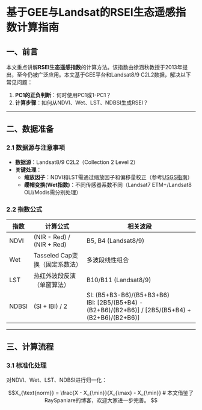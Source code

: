 # 基于GEE与Landsat的RSEI生态遥感指数计算指南

## 一、前言
本文重点讲解**RSEI生态遥感指数**的计算方法。该指数由徐涵秋教授于2013年提出，至今仍被广泛应用。本文基于GEE平台和Landsat8/9 C2L2数据，解决以下常见问题：
1. ​**PC1的正负判断**：何时使用PC1或1-PC1？
2. ​**计算步骤**：如何从NDVI、Wet、LST、NDBSI生成RSEI？

---

## 二、数据准备
### 2.1 数据源与注意事项
- ​**数据源**：Landsat8/9 C2L2（Collection 2 Level 2）
- ​**关键处理**：
  - ​**缩放因子**：NDVI和LST需通过缩放因子和偏移量校正（参考[USGS指南](https://www.usgs.gov/media/files/landsat-8-9-collection-2-level-2-science-product-guide)）
  - ​**缨帽变换(Wet指数)**：不同传感器系数不同（Landsat7 ETM+/Landsat8 OLI/Modis需分别处理）

### 2.2 指数公式
| 指数    | 计算公式                          | 相关波段                |
|---------|-----------------------------------|-------------------------|
| NDVI    | (NIR - Red) / (NIR + Red)        | B5, B4 (Landsat8/9)     |
| Wet     | Tasseled Cap变换（固定系数法）    | 多波段线性组合          |
| LST     | 热红外波段反演（单窗算法）        | B10/B11 (Landsat8/9)    |
| NDBSI   | (SI + IBI) / 2                    | SI: (B5+B3-B6)/(B5+B3+B6)<br>IBI: [2B5/(B5+B4) - (B2+B6)/(B2+B6)] / [2B5/(B5+B4) + (B2+B6)/(B2+B6)] |

---

## 三、计算流程
### 3.1 标准化处理
对NDVI、Wet、LST、NDBSI进行归一化：
```math
X_{\text{norm}} = \frac{X - X_{\min}}{X_{\max} - X_{\min}}



# 本文借鉴了RaySpaniare的博客，欢迎大家进一步完善。
